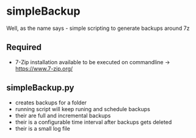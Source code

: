 # simpleBackup
 
Well, as the name says - simple scripting to generate backups around 7z

## Required
- 7-Zip installation available to be executed on commandline -> https://www.7-zip.org/

## simpleBackup.py
- creates backups for a folder
- running script will keep runing and schedule backups
- their are full and incremental backups
- their is a configurable time interval after backups gets deleted
- their is a small log file
